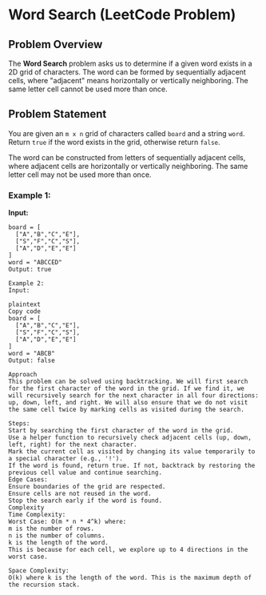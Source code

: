 # Word Search (LeetCode Problem)

## Problem Overview

The **Word Search** problem asks us to determine if a given word exists in a 2D grid of characters. The word can be formed by sequentially adjacent cells, where "adjacent" means horizontally or vertically neighboring. The same letter cell cannot be used more than once.

## Problem Statement

You are given an `m x n` grid of characters called `board` and a string `word`. Return `true` if the word exists in the grid, otherwise return `false`.

The word can be constructed from letters of sequentially adjacent cells, where adjacent cells are horizontally or vertically neighboring. The same letter cell may not be used more than once.

### Example 1:

**Input:**

```plaintext
board = [
  ["A","B","C","E"],
  ["S","F","C","S"],
  ["A","D","E","E"]
]
word = "ABCCED"
Output: true

Example 2:
Input:

plaintext
Copy code
board = [
  ["A","B","C","E"],
  ["S","F","C","S"],
  ["A","D","E","E"]
]
word = "ABCB"
Output: false

Approach
This problem can be solved using backtracking. We will first search for the first character of the word in the grid. If we find it, we will recursively search for the next character in all four directions: up, down, left, and right. We will also ensure that we do not visit the same cell twice by marking cells as visited during the search.

Steps:
Start by searching the first character of the word in the grid.
Use a helper function to recursively check adjacent cells (up, down, left, right) for the next character.
Mark the current cell as visited by changing its value temporarily to a special character (e.g., '!').
If the word is found, return true. If not, backtrack by restoring the previous cell value and continue searching.
Edge Cases:
Ensure boundaries of the grid are respected.
Ensure cells are not reused in the word.
Stop the search early if the word is found.
Complexity
Time Complexity:
Worst Case: O(m * n * 4^k) where:
m is the number of rows.
n is the number of columns.
k is the length of the word.
This is because for each cell, we explore up to 4 directions in the worst case.

Space Complexity:
O(k) where k is the length of the word. This is the maximum depth of the recursion stack.
